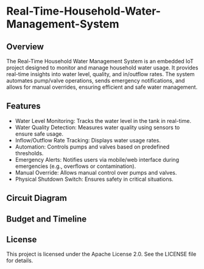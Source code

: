 # Real-Time-Household-Water-Management-System
## Overview
The Real-Time Household Water Management System is an embedded IoT project designed to monitor and manage household water usage. It provides real-time insights into water level, quality, and in/outflow rates. The system automates pump/valve operations, sends emergency notifications, and allows for manual overrides, ensuring efficient and safe water management.
## Features
- Water Level Monitoring: Tracks the water level in the tank in real-time.
- Water Quality Detection: Measures water quality using sensors to ensure safe usage.
- Inflow/Outflow Rate Tracking: Displays water usage rates.
- Automation: Controls pumps and valves based on predefined thresholds.
- Emergency Alerts: Notifies users via mobile/web interface during emergencies (e.g., overflows or contamination).
- Manual Override: Allows manual control over pumps and valves.
- Physical Shutdown Switch: Ensures safety in critical situations.
## Circuit Diagram
## Budget and Timeline
## License
This project is licensed under the Apache License 2.0. See the LICENSE file for details.
